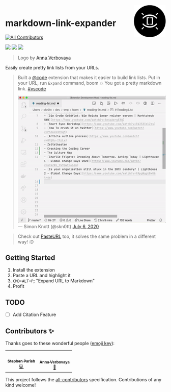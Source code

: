 <img src="./assets/logo.png" align="right" width="100px" />

# markdown-link-expander
<!-- ALL-CONTRIBUTORS-BADGE:START - Do not remove or modify this section -->
[![All Contributors](https://img.shields.io/badge/all_contributors-2-orange.svg?style=flat-square)](#contributors-)
<!-- ALL-CONTRIBUTORS-BADGE:END -->

![](https://badgen.net/vs-marketplace/v/skn0tt.markdown-link-expander)
![](https://badgen.net/vs-marketplace/d/skn0tt.markdown-link-expander)
![](https://badgen.net/vs-marketplace/i/skn0tt.markdown-link-expander)

> Logo by [Anna Verbovaya](https://www.instagram.com/anve.anve/)

Easily create pretty link lists from your URLs.

> Built a <a href="https://twitter.com/code?ref_src=twsrc%5Etfw">@code</a> extension that makes it easier to build link lists.
> Put in your URL, run `Expand` command, boom 💥
> You got a pretty markdown link.
> <a href="https://twitter.com/hashtag/vscode?src=hash&amp;ref_src=twsrc%5Etfw">#vscode</a>
> <br>
> 
> ![Demo Gif](./demo.gif)<br>
> &mdash; Simon Knott (@skn0tt) <a href="https://twitter.com/skn0tt/status/1280128212559958016?ref_src=twsrc%5Etfw">July 6, 2020</a>

> Check out [PasteURL](https://github.com/kukushi/PasteURL) too, it solves the same problem in a different way! :D

## Getting Started

1. Install the extension
2. Paste a URL and highlight it
3. `CMD+ALT+P`; "Expand URL to Markdown"
4. Profit

## TODO

- [ ] Add Citation Feature

## Contributors ✨

Thanks goes to these wonderful people ([emoji key](https://allcontributors.org/docs/en/emoji-key)):

<!-- ALL-CONTRIBUTORS-LIST:START - Do not remove or modify this section -->
<!-- prettier-ignore-start -->
<!-- markdownlint-disable -->
<table>
  <tr>
    <td align="center"><a href="http://stephen.parish.co"><img src="https://avatars.githubusercontent.com/u/840677?v=4?s=100" width="100px;" alt=""/><br /><sub><b>Stephen Parish</b></sub></a><br /><a href="https://github.com/Skn0tt/markdown-link-expander/commits?author=stephenparish" title="Code">💻</a></td>
    <td align="center"><a href="https://www.instagram.com/anve.anve/"><img src="?s=100" width="100px;" alt=""/><br /><sub><b>Anna Verbovaya</b></sub></a><br /><a href="#design-anve.anve" title="Design">🎨</a></td>
  </tr>
</table>

<!-- markdownlint-restore -->
<!-- prettier-ignore-end -->

<!-- ALL-CONTRIBUTORS-LIST:END -->

This project follows the [all-contributors](https://github.com/all-contributors/all-contributors) specification. Contributions of any kind welcome!
